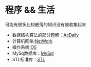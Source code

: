 # 程序 && 生活

可能有很多比较散落的知识没有被收集起来

- 数据结构算法的部分题解：[AcDaily](./AcDaily/Acdialy.md)
- 计算机网络:[NetWork](./ComputerNet/NetWork.md)
- 操作系统:[OS](./OS/OS.md)
- MySq数据库：[MySql](./sql/sql.md)
- STL标准库：[STL](./STL/)

